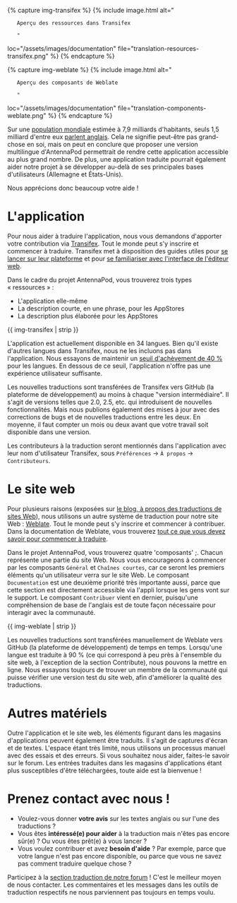 {% capture img-transifex %} {% include image.html alt="

       Aperçu des ressources dans Transifex

       "

loc="/assets/images/documentation" file="translation-resources-transifex.png" %} {% endcapture %}

{% capture img-weblate %} {% include image.html alt="

       Aperçu des composants de Weblate

       "

loc="/assets/images/documentation" file="translation-components-weblate.png" %} {% endcapture %}

Sur une [population mondiale](https://en.wikipedia.org/wiki/World_population) estimée à 7,9 milliards d'habitants, seuls 1,5 milliard d'entre eux [parlent anglais](https://www.ethnologue.com/insights/ethnologue200/). Cela ne signifie peut-être pas grand-chose en soi, mais on peut en conclure que proposer une version multilingue d'AntennaPod permettrait de rendre cette application accessible au plus grand nombre. De plus, une application traduite pourrait également aider notre projet à se développer au-delà de ses principales bases d'utilisateurs (Allemagne et États-Unis).

Nous apprécions donc beaucoup votre aide !

# L'application

Pour nous aider à traduire l'application, nous vous demandons d'apporter votre contribution via [Transifex](https://www.transifex.com/antennapod/antennapod/). Tout le monde peut s'y inscrire et commencer à traduire. Transifex met à disposition des guides utiles pour [se lancer sur leur plateforme](https://docs.transifex.com/getting-started-1/translators) et pour [se familiariser avec l'interface de l'éditeur web](https://docs.transifex.com/translation/translating-with-the-web-editor).

Dans le cadre du projet AntennaPod, vous trouverez trois types « ressources » :

- L'application elle-même
- La description courte, en une phrase, pour les AppStores
- La description plus élaborée pour les AppStores

{{ img-transifex | strip }}

L'application est actuellement disponible en 34 langues. Bien qu'il existe d'autres langues dans Transifex, nous ne les incluons pas dans l'application. Nous essayons de maintenir un [seuil d'achèvement de 40 %](https://github.com/AntennaPod/AntennaPod/pull/4112) pour les langues. En dessous de ce seuil, l'application n'offre pas une expérience utilisateur suffisante.

Les nouvelles traductions sont transférées de Transifex vers GitHub (la plateforme de développement) au moins à chaque "version intermédiaire". Il s'agit de versions telles que 2.0, 2.5, etc. qui introduisent de nouvelles fonctionnalités. Mais nous publions également des mises à jour avec des corrections de bugs et de nouvelles traductions entre les deux. En moyenne, il faut compter un mois ou deux avant que votre travail soit disponible dans une version.

Les contributeurs à la traduction seront mentionnés dans l'application avec leur nom d'utilisateur Transifex, sous `Préférences` → `À propos` → `Contributeurs`.

# Le site web

Pour plusieurs raisons (exposées sur [le blog, à propos des traductions de sites Web](/blog/2022/01/website-translations)), nous utilisons un autre système de traduction pour notre site Web : [Weblate](https://hosted.weblate.org/projects/antennapod/). Tout le monde peut s'y inscrire et commencer à contribuer. Dans la documentation de Weblate, vous trouverez [tout ce que vous devez savoir pour commencer à traduire](https://docs.weblate.org/en/latest/user/translating.html).

Dans le projet AntennaPod, vous trouverez quatre 'composants' ;. Chacun représente une partie du site Web. Nous vous encourageons à commencer par les composants `Général` et `Chaînes courtes`, car ce seront les premiers éléments qu'un utilisateur verra sur le site Web. Le composant `Documentation` est une deuxième priorité très importante aussi, parce que cette section est directement accessible via l'appli lorsque les gens vont sur le support. Le composant `Contribuer` vient en dernier, puisqu'une compréhension de base de l'anglais est de toute façon nécessaire pour interagir avec la communauté.

{{ img-weblate | strip }}

Les nouvelles traductions sont transférées manuellement de Weblate vers GitHub (la plateforme de développement) de temps en temps. Lorsqu'une langue est traduite à 90 % (ce qui correspond à peu près à l'ensemble du site web, à l'exception de la section Contribute), nous pouvons la mettre en ligne. Nous essayons toujours de trouver un membre de la communauté qui puisse vérifier une version test du site web, afin d'améliorer la qualité des traductions.

# Autres matériels

Outre l'application et le site web, les éléments figurant dans les magasins d'applications peuvent également être traduits. Il s'agit de captures d'écran et de textes. L'espace étant très limité, nous utilisons un processus manuel avec des essais et des erreurs. Si vous souhaitez nous aider, faites-le savoir sur le forum. Les entrées traduites dans les magasins d'applications étant plus susceptibles d'être téléchargées, toute aide est la bienvenue !

# Prenez contact avec nous !

* Voulez-vous donner **votre avis** sur les textes anglais ou sur l'une des traductions ?
* Vous êtes **intéressé(e) pour aider** à la traduction mais n'êtes pas encore sûr(e) ? Ou vous êtes prêt(e) à vous lancer ?
* Vous voulez contribuer et avez **besoin d'aide** ? Par exemple, parce que votre langue n'est pas encore disponible, ou parce que vous ne savez pas comment traduire quelque chose ?

Participez à la [section traduction de notre forum](https://forum.antennapod.org/c/translations/11) ! C'est le meilleur moyen de nous contacter. Les commentaires et les messages dans les outils de traduction respectifs ne nous parviennent pas toujours en temps voulu.
